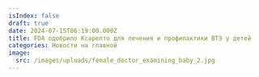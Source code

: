 ```yaml
---
isIndex: false
draft: true
date: 2024-07-15T06:19:00.000Z
title: FDA одобрило Ксарелто для лечения и профилактики ВТЭ у детей
categories: Новости на главной
image:
  src: /images/uploads/female_doctor_examining_baby_2.jpg
---
```

